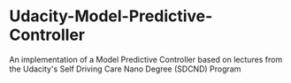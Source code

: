 # Udacity-Model-Predictive-Controller
An implementation of a Model Predictive Controller based on lectures from the Udacity's Self Driving Care Nano Degree (SDCND) Program 
